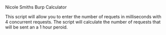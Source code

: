 Nicole Smiths Burp Calculator

This script will allow you to enter the number of requets in milliseconds with 4 concurrent requests.  The script will calculate the number of requests that will be sent an a 1 hour peroid. 

